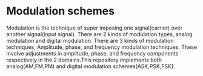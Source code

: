 # Modulation schemes
Modulation is the technique of super imposing one signal(carrier) over another signal(input signal). There are 2 kinds of modulation types, analog modulation and digital modulation.
There are 3 kinds of modulation techniques, Amplitude, phase, and frequency modulation techniques. These involve adjustments in amplitude, phase, and frequency components respectively in the 2 domains.This repository implements both analog(AM,FM,PM) and digital modulation schemes(ASK,PSK,FSK).
